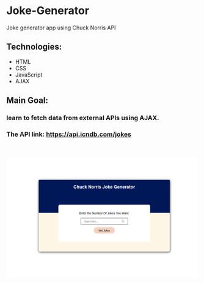 # Joke-Generator
Joke generator app using Chuck Norris API
## Technologies:
* HTML
* CSS
* JavaScript
* AJAX
## Main Goal:
### learn to fetch data from external APIs using AJAX.
### The API link: https://api.icndb.com/jokes
<br><br>
<img src="./img/joke-generator.PNG" width="800px" alt="App Screenshot">
